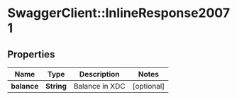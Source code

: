 # SwaggerClient::InlineResponse20071

## Properties
Name | Type | Description | Notes
------------ | ------------- | ------------- | -------------
**balance** | **String** | Balance in XDC | [optional] 

